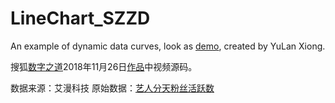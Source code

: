 # LineChart_SZZD
An example of dynamic data curves, look as [demo](https://wildfiree.github.io/LineChart_SZZD/), created by YuLan Xiong.

搜狐[数字之道](http://mp.sohu.com/profile?xpt=NzJCMERBNUNDN0NEODJBOTkwMTZFMkM2NkU3REM3QjBAcXEuc29odS5jb20=)2018年11月26日[作品](https://www.sohu.com/a/277582331_157078?sec=wd&spm=smpc.author.fd-d.57.15573900125131x9GM13)中视频源码。

数据来源：艾漫科技
原始数据：[艺人分天粉丝活跃数](https://gist.githubusercontent.com/Wildfiree/0fe0fefa2a7a7414bc0220dcbb3c01e8/raw/f401eb4f86954beb597febb320b299d81f4b310f/%25E8%2589%25BA%25E4%25BA%25BA%25E5%2588%2586%25E5%25A4%25A9%25E7%25B2%2589%25E4%25B8%259D%25E6%25B4%25BB%25E8%25B7%2583%25E6%2595%25B0.csv)

